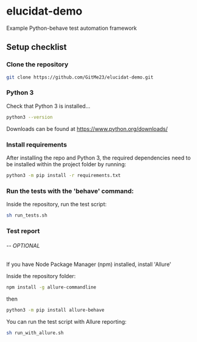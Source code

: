 # elucidat-demo
Example Python-behave test automation framework

## Setup checklist

### Clone the repository
```bash
git clone https://github.com/GitMe23/elucidat-demo.git
```

### Python 3
Check that Python 3 is installed... 
```bash
python3 --version
```

Downloads can be found at https://www.python.org/downloads/

### Install requirements
After installing the repo and Python 3, the required dependencies need to be installed within the project folder by running:
```bash
python3 -m pip install -r requirements.txt
```
### Run the tests with the 'behave' command:
Inside the repository, run the test script:
```bash
sh run_tests.sh
```

### Test report
###### -- OPTIONAL
If you have Node Package Manager (npm) installed, install 'Allure' 

Inside the repository folder:
```bash
npm install -g allure-commandline
```
then
```bash
python3 -m pip install allure-behave
```
You can run the test script with Allure reporting:
```bash
sh run_with_allure.sh
```

